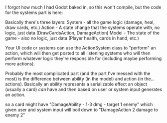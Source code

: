 I forgot how much I had Godot baked in, so this won't compile, but the code for the systems part is here:

Basically there's three layers:
System - all the game logic (damage, heal, draw cards, etc.)
Action - A state change that the systems operate with, no logic, just data (DrawCardsAction, DamageAction)
Model - The state of the game - also no logic, just data (Player health, cards in hand, etc.)

Your UI code or systems can use the ActionSystem class to "perform" an action, which will then get posted to all listening systems who will then perform whatever logic they're responsible for (including maybe performing more actions).

Probably the most complicated part (and the part I've messed with the most) is the difference between ability (in the model) and action (in the... actions). Basically an ability represents a serializable effect an object (usually a card) *can* have and then based on user or system input generates an action.

so a card might have "DamageAbility - 1-3 dmg - target 1 enemy" which given user and system input will boil down to "DamageAction 2 damage to enemy 2"
